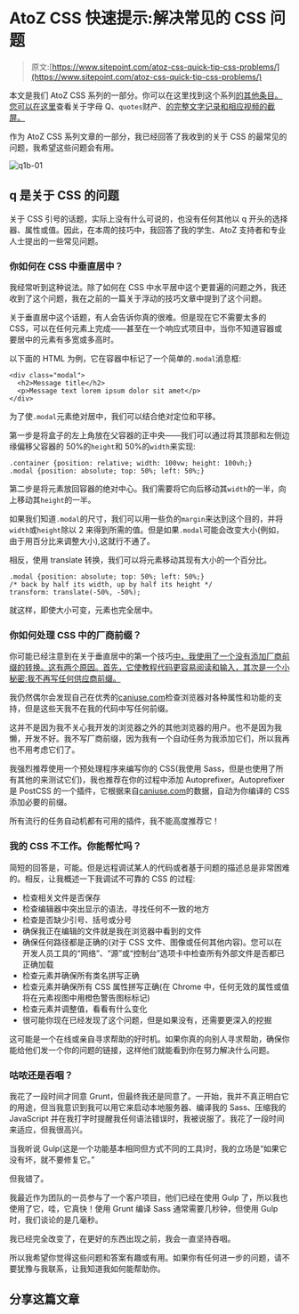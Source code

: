 # AtoZ CSS 快速提示:解决常见的 CSS 问题

> 原文:[https://www.sitepoint.com/atoz-css-quick-tip-css-problems/](https://www.sitepoint.com/atoz-css-quick-tip-css-problems/)

本文是我们 AtoZ CSS 系列的一部分。你可以在这里找到这个系列[的其他条目。
您可以在这里](https://www.sitepoint.com/blog/)查看关于字母 Q、`quotes`财产、[的完整文字记录和相应视频的截屏。](https://www.sitepoint.com/atoz-css-pseudo-elements)

作为 AtoZ CSS 系列文章的一部分，我已经回答了我收到的关于 CSS 的最常见的问题，我希望这些问题会有用。

![q1b-01](../Images/0a8def7b76d679996464069942518288.png)

## q 是关于 CSS 的问题

关于 CSS 引号的话题，实际上没有什么可说的，也没有任何其他以 q 开头的选择器、属性或值。因此，在本周的技巧中，我回答了我的学生、AtoZ 支持者和专业人士提出的一些常见问题。

### 你如何在 CSS 中垂直居中？

我经常听到这种说法。除了如何在 CSS 中水平居中这个更普遍的问题之外，我还收到了这个问题，我在之前的一篇关于浮动的技巧文章中提到了这个问题。

关于垂直居中这个话题，有人会告诉你真的很难。但是现在它不需要太多的 CSS，可以在任何元素上完成——甚至在一个响应式项目中，当你不知道容器或要居中的元素有多宽或多高时。

以下面的 HTML 为例，它在容器中标记了一个简单的`.modal`消息框:

```
<div class="modal"> 
  <h2>Message title</h2> 
  <p>Message text lorem ipsum dolor sit amet</p> 
</div>
```

为了使`.modal`元素绝对居中，我们可以结合绝对定位和平移。

第一步是将盒子的左上角放在父容器的正中央——我们可以通过将其顶部和左侧边缘偏移父容器的 50%的`height`和 50%的`width`来实现:

```
.container {position: relative; width: 100vw; height: 100vh;} 
.modal {position: absolute; top: 50%; left: 50%;}
```

第二步是将元素放回容器的绝对中心。我们需要将它向后移动其`width`的一半，向上移动其`height`的一半。

如果我们知道`.modal`的尺寸，我们可以用一些负的`margin`来达到这个目的，并将`width`或`height`除以 2 来得到所需的值。但是如果`.modal`可能会改变大小(例如，由于用百分比来调整大小),这就行不通了。

相反，使用 translate 转换，我们可以将元素移动其现有大小的一个百分比。

```
.modal {position: absolute; top: 50%; left: 50%;}
/* back by half its width, up by half its height */
transform: translate(-50%, -50%);
```

就这样，即使大小可变，元素也完全居中。

### 你如何处理 CSS 中的厂商前缀？

你可能已经注意到在关于垂直居中的第一个技巧[中，我使用了一个没有添加厂商前缀的转换。这有两个原因。首先，它使教程代码更容易阅读和输入，其次是一个小秘密:我不再写任何供应商前缀。](https://www.sitepoint.com/atoz-css-auto/)

我仍然偶尔会发现自己在优秀的[caniuse.com](http://caniuse.com/)检查浏览器对各种属性和功能的支持，但是这些天我不在我的代码中写任何前缀。

这并不是因为我不关心我开发的浏览器之外的其他浏览器的用户。也不是因为我懒，开发不好。我不写厂商前缀，因为我有一个自动任务为我添加它们，所以我再也不用考虑它们了。

我强烈推荐使用一个预处理程序来编写你的 CSS(我使用 Sass，但是也使用了所有其他的来测试它们)，我也推荐在你的过程中添加 Autoprefixer。Autoprefixer 是 PostCSS 的一个插件，它根据来自[caniuse.com](http://caniuse.com/)的数据，自动为你编译的 CSS 添加必要的前缀。

所有流行的任务自动机都有可用的插件，我不能高度推荐它！

### 我的 CSS 不工作。你能帮忙吗？

简短的回答是，可能。但是远程调试某人的代码或者基于问题的描述总是非常困难的。相反，让我概述一下我调试不可靠的 CSS 的过程:

*   检查相关文件是否保存
*   检查编辑器中突出显示的语法，寻找任何不一致的地方
*   检查是否缺少引号、括号或分号
*   确保我正在编辑的文件就是我在浏览器中看到的文件
*   确保任何路径都是正确的(对于 CSS 文件、图像或任何其他内容)。您可以在开发人员工具的“网络”、“源”或“控制台”选项卡中检查所有外部文件是否都已正确加载
*   检查元素并确保所有类名拼写正确
*   检查元素并确保所有 CSS 属性拼写正确(在 Chrome 中，任何无效的属性或值将在元素视图中用橙色警告图标标记)
*   检查元素并调整值，看看有什么变化
*   很可能你现在已经发现了这个问题，但是如果没有，还需要更深入的挖掘

这可能是一个在线或亲自寻求帮助的好时机。如果你真的向别人寻求帮助，确保你能给他们发一个你的问题的链接，这样他们就能看到你在努力解决什么问题。

### 咕哝还是吞咽？

我花了一段时间才同意 Grunt，但最终我还是同意了。一开始，我并不真正明白它的用途，但当我意识到我可以用它来启动本地服务器、编译我的 Sass、压缩我的 JavaScript 并在我打字时提醒我任何语法错误时，我被说服了。我花了一段时间来适应，但我很高兴。

当我听说 Gulp(这是一个功能基本相同但方式不同的工具)时，我的立场是“如果它没有坏，就不要修复它。”

但我错了。

我最近作为团队的一员参与了一个客户项目，他们已经在使用 Gulp 了，所以我也使用了它，哇，它真快！使用 Grunt 编译 Sass 通常需要几秒钟，但使用 Gulp 时，我们谈论的是几毫秒。

我已经完全改变了，在更好的东西出现之前，我会一直坚持吞咽。

所以我希望你觉得这些问题和答案有趣或有用。如果你有任何进一步的问题，请不要犹豫与我联系，让我知道我如何能帮助你。

## 分享这篇文章